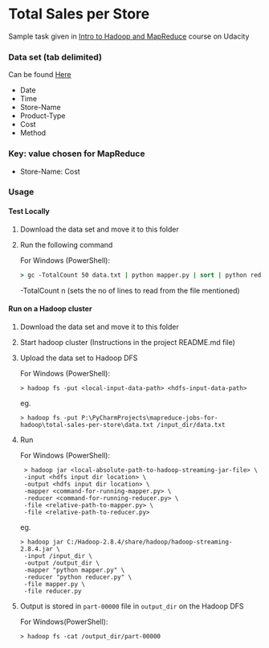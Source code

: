 # Total Sales per Store

Sample task given in [Intro to Hadoop and MapReduce](www.udacity.com/course/intro-to-hadoop-and-mapreduce--ud617) course on Udacity

### Data set (tab delimited)
Can be found [Here](https://drive.google.com/open?id=13AobBZtgLhz5dDsvR88-EVgvcxyDXfFp)
* Date
* Time
* Store-Name
* Product-Type
* Cost
* Method

### Key: value chosen for MapReduce

* Store-Name: Cost

### Usage 

#### Test Locally
1. Download the data set and move it to this folder
2. Run the following command
    
    For Windows (PowerShell):
    ```cmd
    > gc -TotalCount 50 data.txt | python mapper.py | sort | python reducer.py
    ```
    -TotalCount n (sets the no of lines to read from the file mentioned)
    
#### Run on a Hadoop cluster
1. Download the data set and move it to this folder
2. Start hadoop cluster (Instructions in the project README.md file)
3. Upload the data set to Hadoop DFS

    For Windows (PowerShell):
    ```
    > hadoop fs -put <local-input-data-path> <hdfs-input-data-path>
    ```
    
    eg. 
    ```
    > hadoop fs -put P:\PyCharmProjects\mapreduce-jobs-for-hadoop\total-sales-per-store\data.txt /input_dir/data.txt
    ```
4. Run

    For Windows (PowerShell):
    ```
     > hadoop jar <local-absolute-path-to-hadoop-streaming-jar-file> \
     -input <hdfs input dir location> \
     -output <hdfs input dir location> \
     -mapper <command-for-running-mapper.py> \
     -reducer <command-for-running-reducer.py> \
     -file <relative-path-to-mapper.py> \
     -file <relative-path-to-reducer.py>
    ```
    
    eg.
    ```
    > hadoop jar C:/Hadoop-2.8.4/share/hadoop/hadoop-streaming-2.8.4.jar \
     -input /input_dir \
     -output /output_dir \
     -mapper "python mapper.py" \
     -reducer "python reducer.py" \
     -file mapper.py \
     -file reducer.py
    ```
6. Output is stored in `part-00000` file in `output_dir` on the Hadoop DFS
    
    For Windows(PowerShell):
    ```
    > hadoop fs -cat /output_dir/part-00000
    ``` 

     